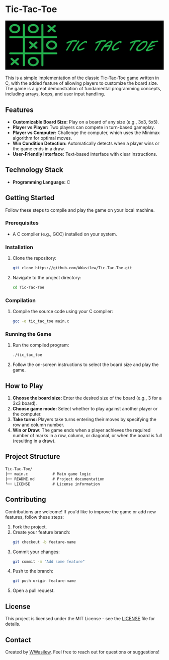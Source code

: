 # Tic-Tac-Toe

![image alt](https://github.com/WWasilew/Tic-Tac-Toe/blob/e7b0e1941271bee0507c519105f02f50bd544813/logo.png)

This is a simple implementation of the classic Tic-Tac-Toe game written in C, with the added feature of allowing players to customize the board size. The game is a great demonstration of fundamental programming concepts, including arrays, loops, and user input handling.

## Features

- **Customizable Board Size:** Play on a board of any size (e.g., 3x3, 5x5).
- **Player vs Player:** Two players can compete in turn-based gameplay.
- **Player vs Computer:** Challenge the computer, which uses the Minimax algorithm for optimal moves.
- **Win Condition Detection:** Automatically detects when a player wins or the game ends in a draw.
- **User-Friendly Interface:** Text-based interface with clear instructions.

## Technology Stack

- **Programming Language:** C

## Getting Started

Follow these steps to compile and play the game on your local machine.

### Prerequisites

- A C compiler (e.g., GCC) installed on your system.

### Installation

1. Clone the repository:
   ```bash
   git clone https://github.com/WWasilew/Tic-Tac-Toe.git
   ```
2. Navigate to the project directory:
   ```bash
   cd Tic-Tac-Toe
   ```

### Compilation

1. Compile the source code using your C compiler:
   ```bash
   gcc -o tic_tac_toe main.c
   ```

### Running the Game

1. Run the compiled program:
   ```bash
   ./tic_tac_toe
   ```
2. Follow the on-screen instructions to select the board size and play the game.

## How to Play

1. **Choose the board size:** Enter the desired size of the board (e.g., 3 for a 3x3 board).
2. **Choose game mode:** Select whether to play against another player or the computer.
3. **Take turns:** Players take turns entering their moves by specifying the row and column number.
4. **Win or Draw:** The game ends when a player achieves the required number of marks in a row, column, or diagonal, or when the board is full (resulting in a draw).


## Project Structure

```
Tic-Tac-Toe/
├── main.c           # Main game logic
├── README.md        # Project documentation
└── LICENSE          # License information
```

## Contributing

Contributions are welcome! If you'd like to improve the game or add new features, follow these steps:

1. Fork the project.
2. Create your feature branch:
   ```bash
   git checkout -b feature-name
   ```
3. Commit your changes:
   ```bash
   git commit -m "Add some feature"
   ```
4. Push to the branch:
   ```bash
   git push origin feature-name
   ```
5. Open a pull request.

## License

This project is licensed under the MIT License - see the [LICENSE](LICENSE) file for details.

## Contact

Created by [WWasilew](https://github.com/WWasilew). Feel free to reach out for questions or suggestions!

